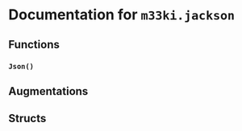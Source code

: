
# Documentation for `m33ki.jackson`




## Functions

### `Json()`




## Augmentations


## Structs

